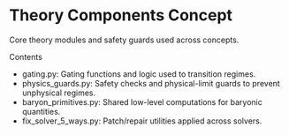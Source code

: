 # Theory Components Concept

Core theory modules and safety guards used across concepts.

Contents
- gating.py: Gating functions and logic used to transition regimes.
- physics_guards.py: Safety checks and physical-limit guards to prevent unphysical regimes.
- baryon_primitives.py: Shared low-level computations for baryonic quantities.
- fix_solver_5_ways.py: Patch/repair utilities applied across solvers.

